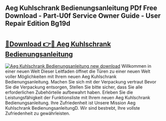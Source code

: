 ## Aeg Kuhlschrank Bedienungsanleitung PDf Free Download - Part-U0f Service Owner Guide - User Repair Edition Bg19d

# <h2><a href="http://df1k4xt.blite.top/?on=Aeg+Kuhlschrank+Bedienungsanleitung">🔗Download 👉🔴 Aeg Kuhlschrank Bedienungsanleitung</a></h2>

[![Aeg Kuhlschrank Bedienungsanleitung new download](https://i.imgur.com/lujVjoI.png)](http://df1k4xt.blite.top/?on=Aeg+Kuhlschrank+Bedienungsanleitung)
Willkommen in einer neuen Welt Dieser Leitfaden öffnet die Türen zu einer neuen Welt voller Möglichkeiten mit Ihrem neuen Aeg Kuhlschrank Bedienungsanleitung. Machen Sie sich mit der Verpackung vertraut Bevor Sie die Verpackung entsorgen, Stellen Sie bitte sicher, dass Sie alle erforderlichen Zubehörteile aufbewahrt haben. Erleben Sie die Leistungsfähigkeit der Funktionsliste mit Ihrem neuen Aeg Kuhlschrank Bedienungsanleitung. Ihre Zufriedenheit ist Unsere Mission Aeg Kuhlschrank BedienungsanleitungD. Wir sind bestrebt, Ihre vollste Zufriedenheit zu gewährleisten.
